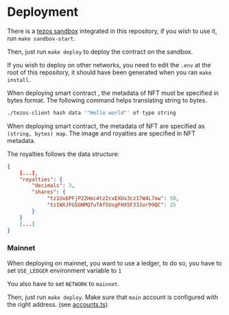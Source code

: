 # Deployment

There is a [tezos sandbox](https://gitlab.com/tezos/flextesa) integrated in this
repository, if you wish to use it, run `make sandbox-start`.

Then, just run `make deploy` to deploy the contract on the sandbox.

If you wish to deploy on other networks, you need to edit the `.env` at the root
of this repository, it should have been generated when you ran `make install`.

When deploying smart contract , the metadata of NFT must be specified in bytes format.
The following command helps translating string to bytes.

```sh
./tezos-client hash data '"Hello world"' of type string
```

When deploying smart contract, the metadata of NFT are specified as `(string, bytes) map`. The image and royalties are specified in NFT metadata.

The royalties follows the data structure:

```json
{
    [...],
    "royalties": {
        "decimals": 3,
        "shares": {
             "tz1UxbPFjP22Hmc4tz2cxEXUx3cz17W4L7ow": 50,
             "tz1WXJFG5GNMQ7uTAfSUsgFHXSF33Jur99QC": 25
        }
    }
    [...]
}
```

### Mainnet

When deploying on mainnet, you want to use a ledger, to do so, you have to set
`USE_LEDGER` environment variable to `1`

You also have to set `NETWORK` to `mainnet`.

Then, just run `make deploy`. Make sure that `main` account is configured
with the right address. (see [accounts.ts](./accounts.ts))






